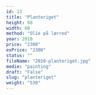 ```yaml
---
id: 13
title: "Planteriget"
height: 60
width: 60
method: "Olie på lærred"
year: 2010
price: "2300"
exPrice: "2300"
status: ""
fileName: "2010-planteriget.jpg"
medie: "painting"
draft: "False"
slug: "planteriget"
weight: "530"
---
```

